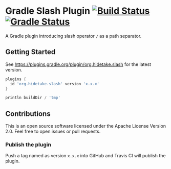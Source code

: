 Gradle Slash Plugin [![Build Status](https://travis-ci.org/int128/gradle-slash.svg)](https://travis-ci.org/int128/gradle-slash) [![Gradle Status](https://gradleupdate.appspot.com/int128/gradle-slash/status.svg)](https://gradleupdate.appspot.com/int128/gradle-slash/status)
===================

A Gradle plugin introducing slash operator `/` as a path separator.


Getting Started
---------------

See https://plugins.gradle.org/plugin/org.hidetake.slash for the latest version.

```groovy
plugins {
  id 'org.hidetake.slash' version 'x.x.x'
}

println buildDir / 'tmp'
```


Contributions
-------------

This is an open source software licensed under the Apache License Version 2.0.
Feel free to open issues or pull requests.


### Publish the plugin

Push a tag named as version `x.x.x` into GitHub and Travis CI will publish the plugin.
